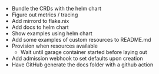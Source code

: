 - Bundle the CRDs with the helm chart
- Figure out metrics / tracing
- Add mirrord to flake.nix
- Add docs to helm chart
- Show examples using helm chart
- Add some examples of custom resources to README.md
- Provision when resources available
    - Wait until garage container started before laying out
- Add admission webhook to set defaults upon creation
- Have GitHub generate the docs folder with a github action
